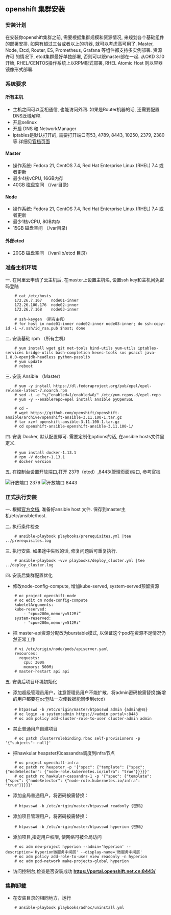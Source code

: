 ## openshift 集群安装

### 安装计划

在安装你openshift集群之前, 需要根据集群规模和资源情况, 来规划各个基础组件的部署安排. 如果有超过三台或者以上的机器,
就可以考虑高可用了. Master, Node, Etcd, Router, ES, Prometheus, Grafana 等组件都支持多实例部署. 资源许可
的情况下, etcd集群最好单独部署, 否则可以跟master部在一起. 从OKD 3.10开始, RHEL/CENTOS操作系统上以RPM形式部署,
RHEL Atomic Host 则以容器镜像形式部署.

### 系统要求

#### 所有主机

* 主机之间可以互相通信, 也能访问外网. 如果是Router机器的话, 还需要配置DNS泛域解释.
* 开启selinux
* 开启 DNS 和 NetworkManager
* iptables是默认打开的, 需要打开端口有53, 4789, 8443, 10250, 2379, 2380等.详细见[官档页面](https://docs.okd.io/3.11/install/prerequisites.html#required-ports)

#### Master

* 操作系统: Fedora 21, CentOS 7.4, Red Hat Enterprise Linux (RHEL) 7.4 或者更新
* 最少4核vCPU, 16GB内存
* 40GB 磁盘空间 （/var目录)

#### Node

* 操作系统: Fedora 21, CentOS 7.4, Red Hat Enterprise Linux (RHEL) 7.4 或者更新
* 最少1核vCPU, 8GB内存
* 15GB 磁盘空间 （/var目录)

#### 外部etcd

* 20GB 磁盘空间 （/var/lib/etcd 目录)

### 准备主机环境

一. 在阿里云申请了云主机后, 在master上设置主机名, 设置ssh key和主机间免密码登陆

~~~
    # cat /etc/hosts
    172.26.7.167	node01-inner
    172.26.100.176	node02-inner
    172.26.7.168	node03-inner

    # ssh-keygen （所有主机）
    # for host in node01-inner node02-inner node03-inner; do ssh-copy-id -i ~/.ssh/id_rsa.pub $host; done
~~~

二. 安装基础 rpm （所有主机）

~~~
    # yum install wget git net-tools bind-utils yum-utils iptables-services bridge-utils bash-completion kexec-tools sos psacct java-1.8.0-openjdk-headless python-passlib
    # yum update
    # reboot
~~~

三. 安装 Ansible （Master）

~~~
    # yum -y install https://dl.fedoraproject.org/pub/epel/epel-release-latest-7.noarch.rpm
    # sed -i -e "s/^enabled=1/enabled=0/" /etc/yum.repos.d/epel.repo
    # yum -y --enablerepo=epel install ansible pyOpenSSL
    
    # cd ~
    # wget https://github.com/openshift/openshift-ansible/archive/openshift-ansible-3.11.100-1.tar.gz
    # tar xzvf openshift-ansible-3.11.100-1.tar.gz
    # cd openshift-ansible-openshift-ansible-3.11.100-1/
~~~

四. 安装 Docker, 默认配置即可. 需要定制化options的话, 在ansible hosts文件里定义.

~~~
    # yum install docker-1.13.1
    # rpm -V docker-1.13.1
    # docker version
~~~

五. 在控制台设置开放端口,打开 2379（etcd）,8443(管理页面)端口, 参考[官档](https://docs.okd.io/3.11/install/prerequisites.html#required-ports)

![开放端口 2379](../_static/port_2379.png)
![开放端口 8443](../_static/port_8443.png)

### 正式执行安装

一. 根据[官方文档](https://docs.okd.io/3.11/install/configuring_inventory_file.html), 准备好ansible host 文件. 保存到master主机/etc/ansible/host.

二. 执行条件检查

~~~
    # ansible-playbook playbooks/prerequisites.yml |tee ../prerequisites.log
~~~

三. 执行安装. 如果途中失败的话, 修复问题后可重复执行.

~~~
    # ansible-playbook -vvv playbooks/deploy_cluster.yml |tee ../deploy_cluster.log
~~~

四. 安装后集群配置优化
* 修改node-config-compute, 增加kube-served, system-served预留资源

~~~
    # oc project openshift-node
    # oc edit cm node-config-compute
    kubeletArguments: 
    kube-reserved: 
        - "cpu=200m,memory=512Mi” 
    system-reserved: 
        - "cpu=200m,memory=512Mi"
~~~

* 把 master-api资源分配改为burstable模式, 以保证这个pod在资源不足情况仍然正常工作

~~~
    # vi /etc/origin/node/pods/apiserver.yaml
    resources:
      requests:
        cpu: 300m
        memory: 500Mi
    # master-restart api api
~~~ 

五. 安装后项目环境初始化
* 添加超级管理员用户，注意管理员用户不能扩散，将admin密码按需替换(新增的用户都要在oc登陆一次使数据能同步到etcd)

~~~
    # htpasswd -b /etc/origin/master/htpasswd admin {admin密码}
    # oc login -u system:admin https://<admin portal>:8443
    # oc adm policy add-cluster-role-to-user cluster-admin admin
~~~

* 禁止普通用户自建项目

~~~
    # oc patch clusterrolebinding.rbac self-provisioners -p '{"subjects": null}'
~~~

* 把hawkular heapster和cassandra调度到infra节点

~~~
    # oc project openshift-infra
    # oc patch rc heapster -p '{"spec": {"template": {"spec": {"nodeSelector": {"node-role.kubernetes.io/infra": "true"}}}}}'
    # oc patch rc hawkular-cassandra-1 -p '{"spec": {"template": {"spec": {"nodeSelector": {"node-role.kubernetes.io/infra": "true"}}}}}'
~~~

* 添加全局普通用户，将密码按需替换：

~~~
    # htpasswd -b /etc/origin/master/htpasswd readonly {密码}
~~~

* 添加项目管理用户，将密码按需替换：

~~~
    # htpasswd -b /etc/origin/master/htpasswd hyperion {密码}
~~~

* 添加项目,指定用户权限, 使网络可被全局访问

~~~
    # oc adm new-project hyperion --admin='hyperion' --description='Hyperion微服务中间层' --display-name='微服务中间层'
    # oc adm policy add-role-to-user view readonly -n hyperion
    # oc adm pod-network make-projects-global hyperion
~~~

* 访问控制台,检查是否安装成功 **https://portal.openshift.net.cn:8443/**


### 集群卸载

* 在安装目录的相同地方，运行

~~~
    # ansible-playbook playbooks/adhoc/uninstall.yml
~~~



